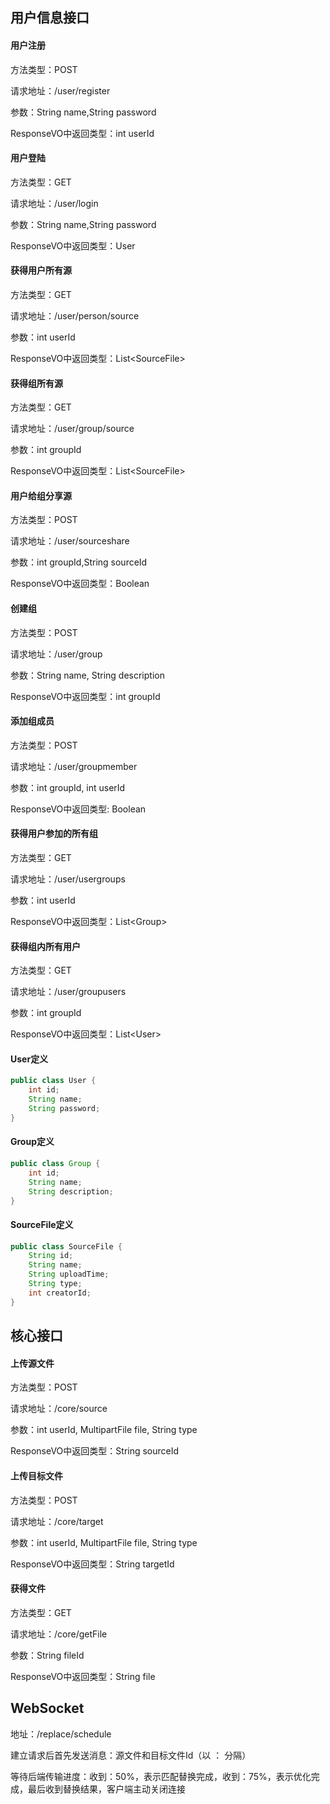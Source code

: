 ## 用户信息接口

#### 用户注册

方法类型：POST

请求地址：/user/register

参数：String name,String password

ResponseVO中返回类型：int userId

#### 用户登陆

方法类型：GET

请求地址：/user/login

参数：String name,String password

ResponseVO中返回类型：User

#### 获得用户所有源

方法类型：GET

请求地址：/user/person/source

参数：int userId

ResponseVO中返回类型：List\<SourceFile\>

#### 获得组所有源

方法类型：GET

请求地址：/user/group/source

参数：int groupId

ResponseVO中返回类型：List\<SourceFile\>

#### 用户给组分享源

方法类型：POST

请求地址：/user/sourceshare

参数：int groupId,String sourceId

ResponseVO中返回类型：Boolean

#### 创建组

方法类型：POST

请求地址：/user/group

参数：String name, String description

ResponseVO中返回类型：int groupId

#### 添加组成员

方法类型：POST

请求地址：/user/groupmember

参数：int groupId, int userId

ResponseVO中返回类型: Boolean

#### 获得用户参加的所有组

方法类型：GET

请求地址：/user/usergroups

参数：int userId

ResponseVO中返回类型：List\<Group\>

#### 获得组内所有用户

方法类型：GET

请求地址：/user/groupusers

参数：int groupId

ResponseVO中返回类型：List\<User\>

#### User定义

```java
public class User {
    int id;
    String name;
    String password;
}
```

#### Group定义

```java
public class Group {
    int id;
    String name;
    String description;
}
```

#### SourceFile定义

```java
public class SourceFile {
    String id;
    String name;
    String uploadTime;
    String type;
    int creatorId;
}
```



## 核心接口

#### 上传源文件

方法类型：POST

请求地址：/core/source

参数：int userId, MultipartFile file, String type

ResponseVO中返回类型：String sourceId

#### 上传目标文件

方法类型：POST

请求地址：/core/target

参数：int userId, MultipartFile file, String type

ResponseVO中返回类型：String targetId

#### 获得文件

方法类型：GET

请求地址：/core/getFile

参数：String fileId

ResponseVO中返回类型：String file

## WebSocket

地址：/replace/schedule

建立请求后首先发送消息：源文件和目标文件Id（以 ： 分隔）

等待后端传输进度：收到：50%，表示匹配替换完成，收到：75%，表示优化完成，最后收到替换结果，客户端主动关闭连接



